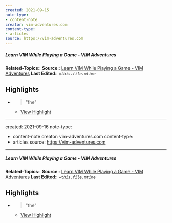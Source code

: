 ```yaml
---
created: 2021-09-15
note-type:
- content-note
creator: vim-adventures.com
content-type: 
- articles
source: https://vim-adventures.com
---
```

##### Learn VIM While Playing a Game - VIM Adventures
**Related-Topics**:: 
**Source**:: [Learn VIM While Playing a Game - VIM Adventures](https://vim-adventures.com)
**Last Edited**:: *`=this.file.mtime`*

## Highlights
- > "the" 
    - [View Highlight](https://vim-adventures.com/?__readwiseLocation=0%2F3%2F8%2F0%2F1%3A42%2C0%2F3%2F8%2F0%2F1%3A45)
---
created: 2021-09-16
note-type:
- content-note
creator: vim-adventures.com
content-type: 
- articles
source: https://vim-adventures.com
---
##### Learn VIM While Playing a Game - VIM Adventures
**Related-Topics**:: 
**Source**:: [Learn VIM While Playing a Game - VIM Adventures](https://vim-adventures.com)
**Last Edited**:: *`=this.file.mtime`*

## Highlights
- > "the" 
    - [View Highlight](https://vim-adventures.com/?__readwiseLocation=0%2F3%2F8%2F0%2F1%3A42%2C0%2F3%2F8%2F0%2F1%3A45)
